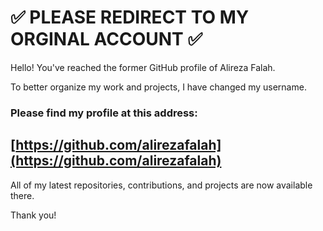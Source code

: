 # ✅ PLEASE REDIRECT TO MY ORGINAL ACCOUNT ✅

Hello! You've reached the former GitHub profile of Alireza Falah.

To better organize my work and projects, I have changed my username.

### **Please find my profile at this address:**

## **[https://github.com/alirezafalah](https://github.com/alirezafalah)**

All of my latest repositories, contributions, and projects are now available there. 

Thank you!

